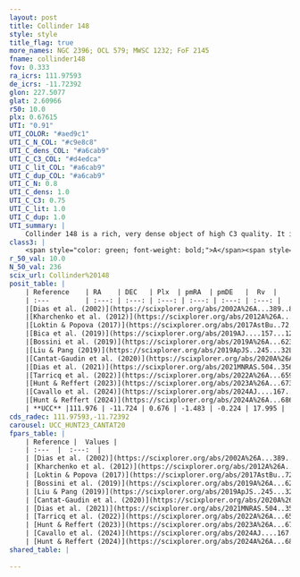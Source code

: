 ```yaml
---
layout: post
title: Collinder 148
style: style
title_flag: true
more_names: NGC 2396; OCL 579; MWSC 1232; FoF 2145
fname: collinder148
fov: 0.333
ra_icrs: 111.97593
de_icrs: -11.72392
glon: 227.5077
glat: 2.60966
r50: 10.0
plx: 0.67615
UTI: "0.91"
UTI_COLOR: "#aed9c1"
UTI_C_N_COL: "#c9e8c8"
UTI_C_dens_COL: "#a6cab9"
UTI_C_C3_COL: "#d4edca"
UTI_C_lit_COL: "#a6cab9"
UTI_C_dup_COL: "#a6cab9"
UTI_C_N: 0.8
UTI_C_dens: 1.0
UTI_C_C3: 0.75
UTI_C_lit: 1.0
UTI_C_dup: 1.0
UTI_summary: |
    Collinder 148 is a rich, very dense object of high C3 quality. It is very well-studied in the literature.
class3: |
    <span style="color: green; font-weight: bold;">A</span><span style="color: #FFC300; font-weight: bold;">B</span>
r_50_val: 10.0
N_50_val: 236
scix_url: Collinder%20148
posit_table: |
    | Reference    | RA    | DEC   | Plx  | pmRA  | pmDE   |  Rv  |
    | :---         | :---: | :---: | :---: | :---: | :---: | :---: |
    |[Dias et al. (2002)](https://scixplorer.org/abs/2002A%26A...389..871D) | 112.0 | -11.717 | -- | -3.19 | 0.29 | 17.7 |
    |[Kharchenko et al. (2012)](https://scixplorer.org/abs/2012A%26A...543A.156K) | 112.028 | -11.74 | -- | -1.3 | -1.94 | -- |
    |[Loktin & Popova (2017)](https://scixplorer.org/abs/2017AstBu..72..257L) | 111.99 | -11.755 | -- | -0.797 | -1.22 | 17.7 |
    |[Bica et al. (2019)](https://scixplorer.org/abs/2019AJ....157...12B) | 112.033 | -11.729 | -- | -- | -- | -- |
    |[Bossini et al. (2019)](https://scixplorer.org/abs/2019A%26A...623A.108B) | 111.984 | -11.725 | -- | -- | -- | -- |
    |[Liu & Pang (2019)](https://scixplorer.org/abs/2019ApJS..245...32L) | 111.99 | -11.716 | 0.664 | -1.514 | -0.271 | -- |
    |[Cantat-Gaudin et al. (2020)](https://scixplorer.org/abs/2020A%26A...640A...1C) | 111.984 | -11.725 | 0.653 | -1.514 | -0.249 | -- |
    |[Dias et al. (2021)](https://scixplorer.org/abs/2021MNRAS.504..356D) | 111.983 | -11.727 | 0.653 | -1.514 | -0.237 | -- |
    |[Tarricq et al. (2022)](https://scixplorer.org/abs/2022A%26A...659A..59T) | 112.045 | -11.769 | 0.66 | -1.466 | -0.206 | -- |
    |[Hunt & Reffert (2023)](https://scixplorer.org/abs/2023A%26A...673A.114H) | 112.02 | -11.654 | 0.674 | -1.473 | -0.217 | 11.833 |
    |[Cavallo et al. (2024)](https://scixplorer.org/abs/2024AJ....167...12C) | 111.971 | -11.705 | 0.676 | -- | -- | -- |
    |[Hunt & Reffert (2024)](https://scixplorer.org/abs/2024A%26A...686A..42H) | 112.02 | -11.654 | 0.674 | -1.473 | -0.217 | 11.833 |
    | **UCC** |111.976 | -11.724 | 0.676 | -1.483 | -0.224 | 17.995 | 
cds_radec: 111.97593,-11.72392
carousel: UCC_HUNT23_CANTAT20
fpars_table: |
    | Reference |  Values |
    | :---  |  :---:  |
    | [Dias et al. (2002)](https://scixplorer.org/abs/2002A%26A...389..871D) | `E(B-V)=0.05, Dist=588.0` |
    | [Kharchenko et al. (2012)](https://scixplorer.org/abs/2012A%26A...543A.156K) | `e_bv=0.05, distance=545, log_age=8.52` |
    | [Loktin & Popova (2017)](https://scixplorer.org/abs/2017AstBu..72..257L) | `E(B-V)=0.27, Dmod=11.882, logt=8.51` |
    | [Bossini et al. (2019)](https://scixplorer.org/abs/2019A%26A...623A.108B) | `AV=0.305, Dist=10.725, logA=7.89, Fe/H=0.0` |
    | [Liu & Pang (2019)](https://scixplorer.org/abs/2019ApJS..245...32L) | `Age=0.263, Z=0.25` |
    | [Cantat-Gaudin et al. (2020)](https://scixplorer.org/abs/2020A%26A...640A...1C) | `AVNN=0.36, DMNN=10.81, AgeNN=7.86` |
    | [Dias et al. (2021)](https://scixplorer.org/abs/2021MNRAS.504..356D) | `Av=0.539, Dist=1413, logage=8.23, [Fe/H]=-0.081` |
    | [Tarricq et al. (2022)](https://scixplorer.org/abs/2022A%26A...659A..59T) | `Dist=1409, logAgeNN=7.88` |
    | [Hunt & Reffert (2023)](https://scixplorer.org/abs/2023A%26A...673A.114H) | `AV50=0.257, diffAV50=0.507, MOD50=10.68, logAge50=8.237` |
    | [Cavallo et al. (2024)](https://scixplorer.org/abs/2024AJ....167...12C) | `AV50=0.63, dMod50=10.79, logAge50=8.12, [Fe/H]50=-0.11` |
    | [Hunt & Reffert (2024)](https://scixplorer.org/abs/2024A%26A...686A..42H) | `MassJ=600.731` |
shared_table: |
    
---
```

